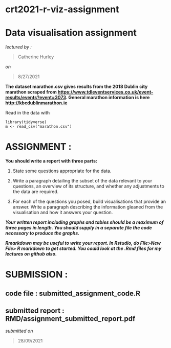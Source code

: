 # crt2021-r-viz-assignment

# Data visualisation assignment
*lectured by :*
> Catherine Hurley

*on* 
> 8/27/2021

**The dataset marathon.csv gives results from the 2018 Dublin city marathon scraped from https://www.tdleventservices.co.uk/event-results/events?event=3073. General marathon information is here http://kbcdublinmarathon.ie**

Read in the data with

```
library(tidyverse)
m <- read_csv("marathon.csv")
```

# ASSIGNMENT :

**You should write a report with three parts:**

1. State some questions appropriate for the data.

2. Write a paragraph detailing the subset of the data relevant to your questions, an overview of its structure, and whether any adjustments to the data are required.

3. For each of the questions you posed, build visualisations that provide an answer. Write a paragraph describing the information gleaned from the visualisation and how it answers your question.

***Your written report including graphs and tables should be a maximum of three pages in length. You should supply in a separate file the code necessary to produce the graphs.***

***Rmarkdown may be useful to write your report. In Rstudio, do File>New File> R markdown to get started. You could look at the .Rmd files for my lectures on github also.***

# SUBMISSION :

## code file : submitted_assignment_code.R
## submitted report : RMD/assignment_submitted_report.pdf 

*submitted on*
> 28/09/2021




